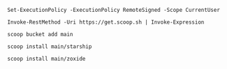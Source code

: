 ```console
Set-ExecutionPolicy -ExecutionPolicy RemoteSigned -Scope CurrentUser
```
```console
Invoke-RestMethod -Uri https://get.scoop.sh | Invoke-Expression
```
```console
scoop bucket add main
```
```console
scoop install main/starship
```
```console
scoop install main/zoxide
```
